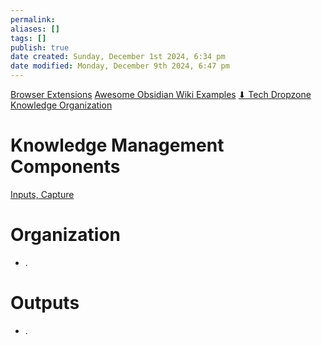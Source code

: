 ```yaml
---
permalink:
aliases: []
tags: []
publish: true
date created: Sunday, December 1st 2024, 6:34 pm
date modified: Monday, December 9th 2024, 6:47 pm
---
```


[Browser Extensions](../../📁%2003%20-%20Curations,%20Stacks/Browser%20Extensions/Browser%20Extensions.md)
[Awesome Obsidian Wiki Examples](../Awesome%20Obsidian%20Wiki%20Examples/Awesome%20Obsidian%20Wiki%20Examples.md)
[⬇ Tech Dropzone](../../📁%2003%20-%20Curations,%20Stacks/⬇%20Tech%20Dropzone/⬇%20Tech%20Dropzone.md)
[Knowledge Organization](../../📁%2017%20-%20Knowledge%20Engineering/Knowledge%20Organization/Knowledge%20Organization.md)

# Knowledge Management Components

[Inputs, Capture](Inputs,%20Capture/Inputs,%20Capture.md)

# Organization

- .

# Outputs

- .